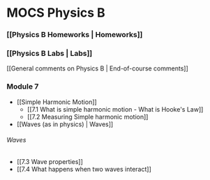 # MOCS Physics B
### [[Physics B Homeworks | Homeworks]]
### [[Physics B Labs | Labs]]
[[General comments on Physics B | End-of-course comments]]

### Module 7
- [[Simple Harmonic Motion]]
	- [[7.1 What is simple harmonic motion - What is Hooke's Law]]
	- [[7.2 Measuring Simple harmonic motion]]
- [[Waves (as in physics) | Waves]]
###### Waves
- [[7.3 Wave properties]]
- [[7.4 What happens when two waves interact]]

